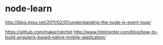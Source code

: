node-learn
==========

http://blog.mixu.net/2011/02/01/understanding-the-node-js-event-loop/

https://github.com/maker/ratchet
http://www.htmlcenter.com/blog/how-to-build-angularjs-based-native-mobile-application/
